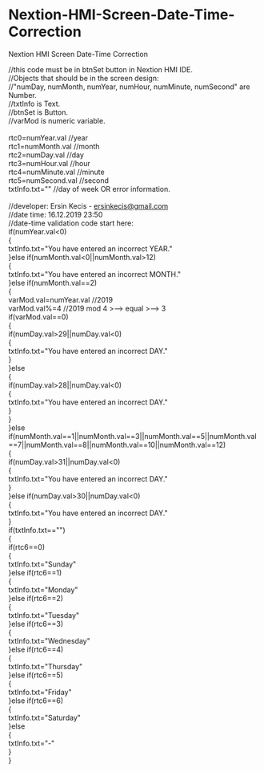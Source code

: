 # Nextion-HMI-Screen-Date-Time-Correction
Nextion HMI Screen Date-Time Correction

//this code must be in btnSet button in Nextion HMI IDE.<br>
//Objects that should be in the screen design:<br>
//"numDay, numMonth, numYear, numHour, numMinute, numSecond" are Number.<br>
//txtInfo is Text.<br>
//btnSet is Button.<br>
//varMod is numeric variable.<br>
<br>
rtc0=numYear.val //year<br>
rtc1=numMonth.val //month<br>
rtc2=numDay.val //day<br>
rtc3=numHour.val //hour<br>
rtc4=numMinute.val //minute<br>
rtc5=numSecond.val //second<br>
txtInfo.txt="" //day of week OR error information.<br>
<br>
//developer: Ersin Kecis - ersinkecis@gmail.com<br>
//date time: 16.12.2019 23:50<br>
//date-time validation code start here:<br>
if(numYear.val<0)<br>
{<br>
  txtInfo.txt="You have entered an incorrect YEAR."<br>
}else if(numMonth.val<0||numMonth.val>12)<br>
{<br>
  txtInfo.txt="You have entered an incorrect MONTH."<br>
}else if(numMonth.val==2)<br>
{<br>
  varMod.val=numYear.val //2019<br>
  varMod.val%=4 //2019 mod 4 >--> equal >--> 3<br>
  if(varMod.val==0)<br>
  {<br>
    if(numDay.val>29||numDay.val<0)<br>
    {<br>
      txtInfo.txt="You have entered an incorrect DAY."<br>
    }<br>
  }else<br>
  {<br>
    if(numDay.val>28||numDay.val<0)<br>
    {<br>
      txtInfo.txt="You have entered an incorrect DAY."<br>
    }<br>
  }<br>
}else if(numMonth.val==1||numMonth.val==3||numMonth.val==5||numMonth.val==7||numMonth.val==8||numMonth.val==10||numMonth.val==12)<br>
{<br>
  if(numDay.val>31||numDay.val<0)<br>
  {<br>
    txtInfo.txt="You have entered an incorrect DAY."<br>
  }<br>
}else if(numDay.val>30||numDay.val<0)<br>
{<br>
  txtInfo.txt="You have entered an incorrect DAY."<br>
}<br>
if(txtInfo.txt=="")<br>
{<br>
  if(rtc6==0)<br>
  {<br>
    txtInfo.txt="Sunday"<br>
  }else if(rtc6==1)<br>
  {<br>
    txtInfo.txt="Monday"<br>
  }else if(rtc6==2)<br>
  {<br>
    txtInfo.txt="Tuesday"<br>
  }else if(rtc6==3)<br>
  {<br>
    txtInfo.txt="Wednesday"<br>
  }else if(rtc6==4)<br>
  {<br>
    txtInfo.txt="Thursday"<br>
  }else if(rtc6==5)<br>
  {<br>
    txtInfo.txt="Friday"<br>
  }else if(rtc6==6)<br>
  {<br>
    txtInfo.txt="Saturday"<br>
  }else<br>
  {<br>
    txtInfo.txt="-"<br>
  }<br>
}<br>
